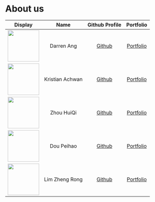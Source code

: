 # About us

Display |      Name       | Github Profile | Portfolio 
--------|:---------------:|:--------------:|:---------:
<img src="https://avatars.githubusercontent.com/u/15652564?v=4" width="100"/> | Darren Ang | [Github](https://github.com/darrenangwx) | [Portfolio](team/darrenangwx.md)
<img src="https://avatars.githubusercontent.com/u/92352682?v=4" width="100"/> | Kristian Achwan | [Github](https://github.com/kristianachwan) | [Portfolio](team/kristianachwan.md)
<img src="https://avatars.githubusercontent.com/u/88623728?v=4" width="100"/>  |Zhou HuiQi | [Github](https://github.com/stella1585) | [Portfolio](team/stella1585.md)
<img src="https://avatars.githubusercontent.com/u/90822875?v=4" width="100"/>  |   Dou Peihao    | [Github](https://github.com/douph810975) | [Portfolio](team/douph810975.md)
<img src="https://avatars.githubusercontent.com/u/87852386?v=4" width="100"/> | Lim Zheng Rong | [Github](https://github.com/Zeno-Zr) | [Portfolio](team/Zeno-Zr.md)

